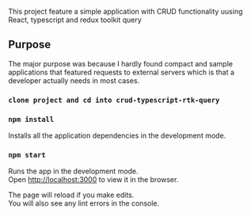 This project feature a simple application with CRUD functionality uusing React, typescript and redux toolkit query



## Purpose

The major purpose was because I hardly found compact and sample applications that featured requests to external servers which is that a developer actually needs in most cases. 

### `clone project and cd into crud-typescript-rtk-query`

### `npm install`

Installs all the application dependencies in the development mode.<br />

### `npm start`

Runs the app in the development mode.<br />
Open [http://localhost:3000](http://localhost:3000) to view it in the browser.

The page will reload if you make edits.<br />
You will also see any lint errors in the console.
